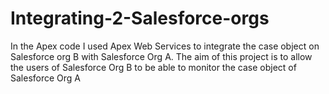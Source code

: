 # Integrating-2-Salesforce-orgs
In the Apex code I used Apex Web Services to integrate the case object on Salesforce org B with Salesforce Org A.
The aim of this project is to allow the users of Salesforce Org B to be able to monitor the case object of Salesforce Org A

